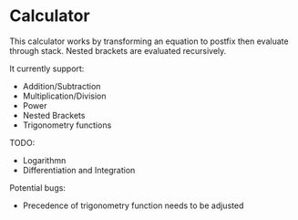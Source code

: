 # Calculator
This calculator works by transforming an equation to postfix then evaluate through stack. Nested brackets are evaluated recursively.

It currently support:
- Addition/Subtraction 
- Multiplication/Division
- Power
- Nested Brackets
- Trigonometry functions

TODO:
- Logarithmn
- Differentiation and Integration

Potential bugs:
- Precedence of trigonometry function needs to be adjusted
